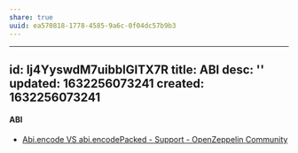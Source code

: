 ```yaml
---
share: true
uuid: ea570818-1778-4585-9a6c-0f04dc57b9b3
---
```

---
id: Ij4YyswdM7uibblGlTX7R
title: ABI
desc: ''
updated: 1632256073241
created: 1632256073241
---

#### ABI

* [Abi.encode VS abi.encodePacked - Support - OpenZeppelin Community](https://forum.openzeppelin.com/t/abi-encode-vs-abi-encodepacked/2948/4)
